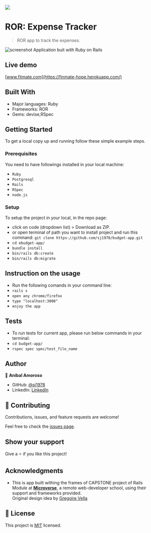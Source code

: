 ![](https://img.shields.io/badge/Microverse-blueviolet)

# ROR: Expense Tracker 

> ROR app to track the expenses.

![screenshot](./app-creen.png)
 Application buit with Ruby on Rails

## Live demo
[www.fitmate.com](https://finmate-hope.herokuapp.com/)

## Built With

- Major languages: Ruby
- Frameworks: ROR
- Gems: devise,RSpec

## Getting Started

To get a local copy up and running follow these simple example steps.

### Prerequisites

You need to have followings installed in your local machine:
- `Ruby`
- `Postgresql`
- `Rails`
- `RSpec`
- `node.js`

### Setup

To setup the project in your local, in the repo page: 
- click on code (dropdown list) > Download as ZIP. 
- or open terminal of path you want to install project and run this command:
`git clone https://github.com/sj1978/budget-app.git`
- `cd ebudget-app/`
- `bundle install`
- `bin/rails db:create`
- `bin/rails db:migrate`

## Instruction on the usage
- Run the following comands in your command line:
- `rails s`
- `open any chrome/firefox`
- `type "localhost:3000"`
- `enjoy the app`

## Tests
- To run tests for current app, please run below commands in your terminal:
- `cd budget-app/`
- `rspec spec spec/test_file_name`

## Author

👤 **Anibal Amoroso**

- GitHub: [@sj1978](https://github.com/sj1978)
- LinkedIn: [LinkedIn](https://linkedin.com/in/anibalamoroso/)

## 🤝 Contributing

Contributions, issues, and feature requests are welcome!

Feel free to check the [issues page](https://github.com/sj1978/budget-app/issues).

## Show your support

Give a ⭐️ if you like this project!

## Acknowledgments

- This is app built withing the frames of CAPSTONE project of Rails Module at **[Microverse](https://www.microverse.org/)**, a remote web-developer school, using their support and frameworks provided.<br>
Original design idea by [Gregoire Vella](https://www.behance.net/gregoirevella)

## 📝 License

This project is [MIT](./MIT.md) licensed.